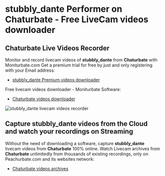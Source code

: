 # stubbly_dante Performer on Chaturbate - Free LiveCam videos downloader

## Chaturbate Live Videos Recorder

Monitor and record livecam videos of **stubbly_dante** from **Chaturbate** with Moniturbate.com
Get a premium trial for free by just and only registering with your Email address:
* [stubbly_dante Premium videos downloader](https://moniturbate.com/request-demo-licence-key.html)

Free livecam videos downloader - Moniturbate Software:
* [Chaturbate videos downloader](https://moniturbate.com/moniturbate-download-software.html)

![stubbly_dante livecam videos recorder](https://peachurnet.com/templates/moniturbate-software.png)


## Capture stubbly_dante videos from the Cloud and watch your recordings on Streaming

Without the need of downloading a software, capture **stubbly_dante** livecam videos from **Chaturbate** 100% online.
Watch Livecam archives from **Chaturbate** unlimitedly from thousands of existing recordings, only on Peachurbate.com and its websites network:
* [Chaturbate videos archives](https://peachurnet.com/)